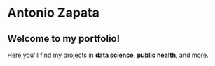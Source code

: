 # Antonio Zapata

## Welcome to my portfolio!

Here you'll find my projects in **data science**, **public health**, and more.
